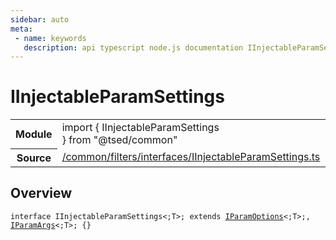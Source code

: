 ```yaml
---
sidebar: auto
meta:
 - name: keywords
   description: api typescript node.js documentation IInjectableParamSettings interface
---
```

# IInjectableParamSettings <Badge text="Interface" type="interface"/>
<!-- Summary -->
<section class="symbol-info"><table class="is-full-width"><tbody><tr><th>Module</th><td><div class="lang-typescript"><span class="token keyword">import</span> { IInjectableParamSettings }&nbsp;<span class="token keyword">from</span>&nbsp;<span class="token string">"@tsed/common"</span></div></td></tr><tr><th>Source</th><td><a href="https://github.com/Romakita/ts-express-decorators/blob/v4.30.2/src//common/filters/interfaces/IInjectableParamSettings.ts#L0-L0">/common/filters/interfaces/IInjectableParamSettings.ts</a></td></tr></tbody></table></section>

<!-- Overview -->
## Overview


<pre><code class="typescript-lang "><span class="token keyword">interface</span> IInjectableParamSettings&lt<span class="token punctuation">;</span>T&gt<span class="token punctuation">;</span> <span class="token keyword">extends</span> <a href="/api/common/filters/interfaces/IParamOptions.html"><span class="token">IParamOptions</span></a>&lt<span class="token punctuation">;</span>T&gt<span class="token punctuation">;</span><span class="token punctuation">,</span> <a href="/api/common/filters/interfaces/IParamArgs.html"><span class="token">IParamArgs</span></a>&lt<span class="token punctuation">;</span>T&gt<span class="token punctuation">;</span> <span class="token punctuation">{</span><span class="token punctuation">}</span>
</code></pre>